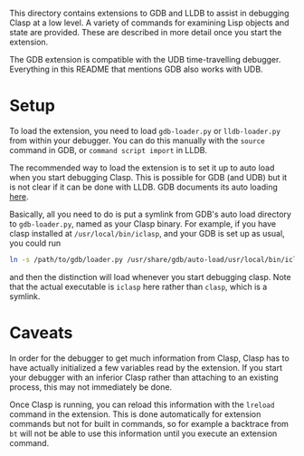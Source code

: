 This directory contains extensions to GDB and LLDB to assist in debugging Clasp at a low level. A variety of commands for examining Lisp objects and state are provided. These are described in more detail once you start the extension.

The GDB extension is compatible with the UDB time-travelling debugger. Everything in this README that mentions GDB also works with UDB.

# Setup

To load the extension, you need to load `gdb-loader.py` or `lldb-loader.py` from within your debugger. You can do this manually with the `source` command in GDB, or `command script import` in LLDB.

The recommended way to load the extension is to set it up to auto load when you start debugging Clasp. This is possible for GDB (and UDB) but it is not clear if it can be done with LLDB. GDB documents its auto loading [here](https://sourceware.org/gdb/current/onlinedocs/gdb.html/objfile_002dgdbdotext-file.html).

Basically, all you need to do is put a symlink from GDB's auto load directory to `gdb-loader.py`, named as your Clasp binary. For example, if you have clasp installed at `/usr/local/bin/iclasp`, and your GDB is set up as usual, you could run

```bash
ln -s /path/to/gdb/loader.py /usr/share/gdb/auto-load/usr/local/bin/iclasp-gdb.py
```

and then the distinction will load whenever you start debugging clasp. Note that the actual executable is `iclasp` here rather than `clasp`, which is a symlink.

# Caveats

In order for the debugger to get much information from Clasp, Clasp has to have actually initialized a few variables read by the extension. If you start your debugger with an inferior Clasp rather than attaching to an existing process, this may not immediately be done.

Once Clasp is running, you can reload this information with the `lreload` command in the extension. This is done automatically for extension commands but not for built in commands, so for example a backtrace from `bt` will not be able to use this information until you execute an extension command.
